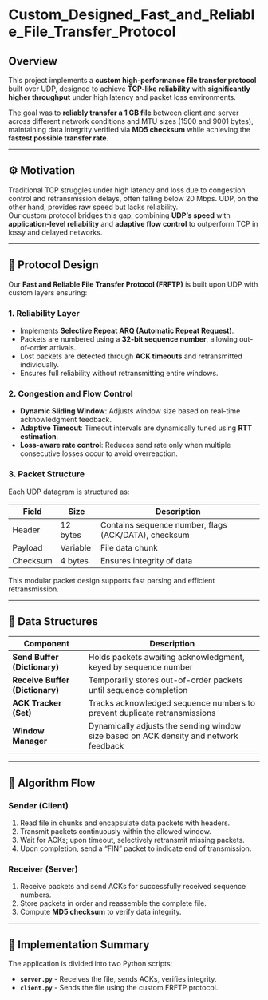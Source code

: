 # Custom_Designed_Fast_and_Reliable_File_Transfer_Protocol

## Overview

This project implements a **custom high-performance file transfer protocol** built over UDP, designed to achieve **TCP-like reliability** with **significantly higher throughput** under high latency and packet loss environments.  

The goal was to **reliably transfer a 1 GB file** between client and server across different network conditions and MTU sizes (1500 and 9001 bytes), maintaining data integrity verified via **MD5 checksum** while achieving the **fastest possible transfer rate**.

---

## ⚙️ Motivation

Traditional TCP struggles under high latency and loss due to congestion control and retransmission delays, often falling below 20 Mbps. UDP, on the other hand, provides raw speed but lacks reliability.  
Our custom protocol bridges this gap, combining **UDP’s speed** with **application-level reliability** and **adaptive flow control** to outperform TCP in lossy and delayed networks.

---

## 🧠 Protocol Design

Our **Fast and Reliable File Transfer Protocol (FRFTP)** is built upon UDP with custom layers ensuring:

### 1. **Reliability Layer**
- Implements **Selective Repeat ARQ (Automatic Repeat Request)**.
- Packets are numbered using a **32-bit sequence number**, allowing out-of-order arrivals.
- Lost packets are detected through **ACK timeouts** and retransmitted individually.
- Ensures full reliability without retransmitting entire windows.

### 2. **Congestion and Flow Control**
- **Dynamic Sliding Window**: Adjusts window size based on real-time acknowledgment feedback.
- **Adaptive Timeout**: Timeout intervals are dynamically tuned using **RTT estimation**.
- **Loss-aware rate control**: Reduces send rate only when multiple consecutive losses occur to avoid overreaction.

### 3. **Packet Structure**
Each UDP datagram is structured as:

| Field | Size | Description |
|-------|------|-------------|
| Header | 12 bytes | Contains sequence number, flags (ACK/DATA), checksum |
| Payload | Variable | File data chunk |
| Checksum | 4 bytes | Ensures integrity of data |

This modular packet design supports fast parsing and efficient retransmission.

---

## 🧩 Data Structures

| Component | Description |
|------------|-------------|
| **Send Buffer (Dictionary)** | Holds packets awaiting acknowledgment, keyed by sequence number |
| **Receive Buffer (Dictionary)** | Temporarily stores out-of-order packets until sequence completion |
| **ACK Tracker (Set)** | Tracks acknowledged sequence numbers to prevent duplicate retransmissions |
| **Window Manager** | Dynamically adjusts the sending window size based on ACK density and network feedback |

---

## 🔄 Algorithm Flow

### Sender (Client)
1. Read file in chunks and encapsulate data packets with headers.
2. Transmit packets continuously within the allowed window.
3. Wait for ACKs; upon timeout, selectively retransmit missing packets.
4. Upon completion, send a “FIN” packet to indicate end of transmission.

### Receiver (Server)
1. Receive packets and send ACKs for successfully received sequence numbers.
2. Store packets in order and reassemble the complete file.
3. Compute **MD5 checksum** to verify data integrity.

---

## 🧮 Implementation Summary

The application is divided into two Python scripts:

- **`server.py`** - Receives the file, sends ACKs, verifies integrity.
- **`client.py`** - Sends the file using the custom FRFTP protocol.

